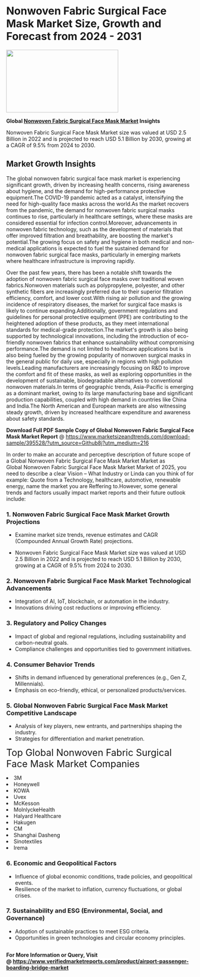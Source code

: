 <H1>Nonwoven Fabric Surgical Face Mask Market Size, Growth and Forecast from 2024 - 2031</H1><img class="aligncenter size-medium wp-image-584254" src="https://thirdeyenews.in/wp-content/uploads/2024/09/Global-Market-Research-300x168.jpeg" alt="" width="300" height="168" /><p><strong>Global&nbsp;<a href="https://www.marketsizeandtrends.com/download-sample/395528/?utm_source=Github8j?utm_medium=216">Nonwoven Fabric Surgical Face Mask Market</a> Insights</strong></p><p>Nonwoven Fabric Surgical Face Mask Market size was valued at USD 2.5 Billion in 2022 and is projected to reach USD 5.1 Billion by 2030, growing at a CAGR of 9.5% from 2024 to 2030.</p><p><h2>Market Growth Insights</h2> <p>The global nonwoven fabric surgical face mask market is experiencing significant growth, driven by increasing health concerns, rising awareness about hygiene, and the demand for high-performance protective equipment.The COVID-19 pandemic acted as a catalyst, intensifying the need for high-quality face masks across the world.As the market recovers from the pandemic, the demand for nonwoven fabric surgical masks continues to rise, particularly in healthcare settings, where these masks are considered essential for infection control.Moreover, advancements in nonwoven fabric technology, such as the development of materials that offer improved filtration and breathability, are boosting the market's potential.The growing focus on safety and hygiene in both medical and non-medical applications is expected to fuel the sustained demand for nonwoven fabric surgical face masks, particularly in emerging markets where healthcare infrastructure is improving rapidly.</p> <p>Over the past few years, there has been a notable shift towards the adoption of nonwoven fabric surgical face masks over traditional woven fabrics.Nonwoven materials such as polypropylene, polyester, and other synthetic fibers are increasingly preferred due to their superior filtration efficiency, comfort, and lower cost.With rising air pollution and the growing incidence of respiratory diseases, the market for surgical face masks is likely to continue expanding.Additionally, government regulations and guidelines for personal protective equipment (PPE) are contributing to the heightened adoption of these products, as they meet international standards for medical-grade protection.The market's growth is also being supported by technological innovations, including the introduction of eco-friendly nonwoven fabrics that enhance sustainability without compromising performance.The demand is not limited to healthcare applications but is also being fueled by the growing popularity of nonwoven surgical masks in the general public for daily use, especially in regions with high pollution levels.Leading manufacturers are increasingly focusing on R&D to improve the comfort and fit of these masks, as well as exploring opportunities in the development of sustainable, biodegradable alternatives to conventional nonwoven materials.In terms of geographic trends, Asia-Pacific is emerging as a dominant market, owing to its large manufacturing base and significant production capabilities, coupled with high demand in countries like China and India.The North American and European markets are also witnessing steady growth, driven by increased healthcare expenditure and awareness about safety standards.<p><span class=""><strong>Download Full PDF Sample Copy of Global Nonwoven Fabric Surgical Face Mask Market Report</strong> @ <a href="https://www.marketsizeandtrends.com/download-sample/395528/?utm_source=Github8j?utm_medium=216" target="_blank">https://www.marketsizeandtrends.com/download-sample/395528/?utm_source=Github8j?utm_medium=216</a></span></p><p>In order to make an accurate and perceptive description of future scope of a Global&nbsp;Nonwoven Fabric Surgical Face Mask Market Market as Global&nbsp;Nonwoven Fabric Surgical Face Mask Market Market of 2025, you need to describe a clear Vision &ndash; What Industry or Linda can you think of for example: Quote from a Technology, healthcare, automotive, renewable energy, name the market you are Reffering to.However, some general trends and factors usually impact market reports and their future outlook include:</p><h3>1.&nbsp;<strong>Nonwoven Fabric Surgical Face Mask Market Growth Projections</strong></h3><ul><li>Examine market size trends, revenue estimates and CAGR (Compounded Annual Growth Rate) projections.</li><li><p>Nonwoven Fabric Surgical Face Mask Market size was valued at USD 2.5 Billion in 2022 and is projected to reach USD 5.1 Billion by 2030, growing at a CAGR of 9.5% from 2024 to 2030.</p></li></ul><h3>2.&nbsp;<strong>Nonwoven Fabric Surgical Face Mask Market Technological Advancements</strong></h3><ul><li>Integration of AI, IoT, blockchain, or automation in the industry.</li><li>Innovations driving cost reductions or improving efficiency.</li></ul><h3>3.&nbsp;<strong>Regulatory and Policy Changes</strong></h3><ul><li>Impact of global and regional regulations, including sustainability and carbon-neutral goals.</li><li>Compliance challenges and opportunities tied to government initiatives.</li></ul><h3>4.&nbsp;<strong>Consumer Behavior Trends</strong></h3><ul><li>Shifts in demand influenced by generational preferences (e.g., Gen Z, Millennials).</li><li>Emphasis on eco-friendly, ethical, or personalized products/services.</li></ul><h3>5.&nbsp;<strong>Global Nonwoven Fabric Surgical Face Mask Market Competitive Landscape</strong></h3><ul><li>Analysis of key players, new entrants, and partnerships shaping the industry.</li><li>Strategies for differentiation and market penetration.</li></ul><p data-pm-slice="1 1 []"><span style="color: inherit; font-family: inherit; font-size: 25px;">Top Global Nonwoven Fabric Surgical Face Mask Market Companies</span></p><div class="" data-test-id=""><p><li>3M</li><li> Honeywell</li><li> KOWA</li><li> Uvex</li><li> McKesson</li><li> MolnlyckeHealth</li><li> Halyard Healthcare</li><li> Hakugen</li><li> CM</li><li> Shanghai Dasheng</li><li> Sinotextiles</li><li> Irema</li></p></div><h3>6.&nbsp;<strong>Economic and Geopolitical Factors</strong></h3><ul><li>Influence of global economic conditions, trade policies, and geopolitical events.</li><li>Resilience of the market to inflation, currency fluctuations, or global crises.</li></ul><h3>7.&nbsp;<strong>Sustainability and ESG (Environmental, Social, and Governance)</strong></h3><ul><li>Adoption of sustainable practices to meet ESG criteria.</li><li>Opportunities in green technologies and circular economy principles.</li></ul><h2><strong style="font-size: 14px;">For More Information or Query, Visit @&nbsp;</strong><a style="background-color: #ffffff; font-size: 14px;" href="https://www.marketsizeandtrends.com/report/nonwoven-fabric-surgical-face-mask-market/" target="_blank">https://www.verifiedmarketreports.com/product/airport-passenger-boarding-bridge-market</a></h2>